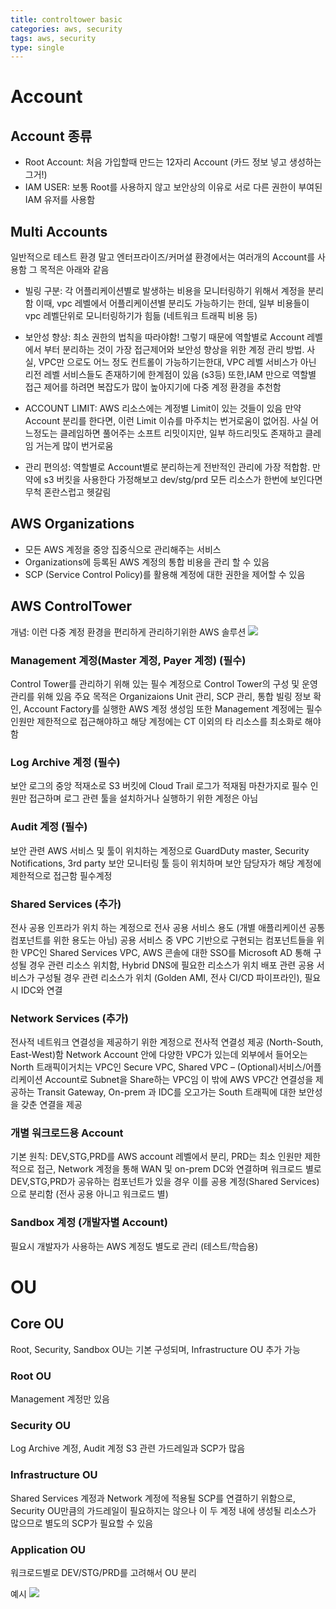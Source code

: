 ```yaml
---
title: controltower basic
categories: aws, security
tags: aws, security
type: single
---
```


# Account 

## Account 종류
- Root Account: 처음 가입할때 만드는 12자리 Account (카드 정보 넣고 생성하는 그거!)
- IAM USER: 보통 Root를 사용하지 않고 보안상의 이유로 서로 다른 권한이 부여된 IAM 유저를 사용함

## Multi Accounts

일반적으로 테스트 환경 말고 엔터프라이즈/커머셜 환경에서는 여러개의 Account를 사용함 그 목적은 아래와 같음

- 빌링 구분: 각 어플리케이션별로 발생하는 비용을 모니터링하기 위해서 계정을 분리함 이때, vpc 레벨에서 어플리케이션별 분리도 가능하기는 한데, 일부 비용들이 vpc 레벨단위로 모니터링하기가 힘듦 (네트워크 트래픽 비용 등)

- 보안성 향상: 최소 권한의 법칙을 따라야함! 그렇기 때문에 역할별로 Account 레벨에서 부터 분리하는 것이 가장 접근제어와 보안성 향상을 위한 계정 관리 방법. 사실, VPC만 으로도  어느 정도 컨트롤이 가능하기는한대, VPC 레벨 서비스가 아닌 리전 레벨 서비스들도 존재하기에 한계점이 있음 (s3등)
또한,IAM 만으로 역할별 접근 제어를 하려면 복잡도가 많이 높아지기에 다중 계정 환경을 추천함

- ACCOUNT LIMIT: AWS 리소스에는 계정별 Limit이 있는 것들이 있음 만약 Account 분리를 한다면, 이런 Limit 이슈를 마주치는 번거로움이 없어짐. 사실 어느정도는 클레임하면 풀어주는 소프트 리밋이지만, 일부 하드리밋도 존재하고 클레임 거는게 많이 번거로움

- 관리 편의성: 역할별로 Account별로 분리하는게 전반적인 관리에 가장 적합함. 만약에 s3 버킷을 사용한다 가정해보고 dev/stg/prd 모든 리소스가 한번에 보인다면 무척 혼란스럽고 헷갈림


## AWS Organizations

- 모든 AWS 계정을 중앙 집중식으로 관리해주는 서비스
- Organizations에 등록된 AWS 계정의 통합 비용을 관리 할 수 있음
- SCP (Service Control Policy)를 활용해 계정에 대한 권한을 제어할 수 있음

## AWS ControlTower 
개념: 이런 다중 계정 환경을 편리하게 관리하기위한 AWS 솔루션
![](https://velog.velcdn.com/images/yuran3391/post/18afcb7a-599f-4e5c-a8bf-115b81a419da/image.png)

### Management 계정(Master 계정, Payer 계정) (필수)
Control Tower를 관리하기 위해 있는 필수 계정으로 Control Tower의 구성 및 운영 관리를 위해 있음
주요 목적은 Organizaions Unit 관리, SCP 관리, 통합 빌링 정보 확인, Account Factory를 실행한 AWS 계정 생성임 또한 Management 계정에는 필수인원만 제한적으로 접근해야하고 해당 계정에는 CT 이외의 타 리소스를 최소화로 해야함

### Log Archive 계정 (필수)
보안 로그의 중앙 적재소로 S3 버킷에 Cloud Trail 로그가 적재됨 마찬가지로 필수 인원만 접근하며 로그 관련 툴을 설치하거나 실행하기 위한 계정은 아님

### Audit 계정 (필수)
보안 관련 AWS 서비스 및 툴이 위치하는 계정으로 GuardDuty master, Security Notifications, 3rd party 보안 모니터링 툴 등이 위치하며 보안 담당자가 해당 계정에 제한적으로 접근함 필수계정

### Shared Services (추가)
전사 공용 인프라가 위치 하는 계정으로 전사 공용 서비스 용도 (개별 애플리케이션 공통 컴포넌트를 위한 용도는 아님)
공용 서비스 중 VPC 기반으로 구현되는 컴포넌트들을 위한 VPC인 Shared Services VPC, AWS 콘솔에 대한 SSO를 Microsoft AD 통해 구성될 경우 관련 리소스 위치함, Hybrid DNS에 필요한 리소스가 위치
배포 관련 공용 서비스가 구성될 경우 관련 리소스가 위치 (Golden AMI, 전사 CI/CD 파이프라인), 필요시 IDC와 연결


### Network Services (추가)
전사적 네트워크 연결성을 제공하기 위한 계정으로 전사적 연결성 제공 (North-South, East-West)함
Network Account 안에 다양한 VPC가 있는데 외부에서 들어오는 North 트래픽이거치는 VPC인 Secure VPC, Shared VPC – (Optional)서비스/어플리케이션 Account로 Subnet을 Share하는 VPC임
이 밖에 AWS VPC간 연결성을 제공하는 Transit Gateway, On-prem 과 IDC를 오고가는 South 트래픽에 대한 보안성을 갖춘 연결을 제공

### 개별 워크로드용 Account

기본 원칙: DEV,STG,PRD를 AWS account 레벨에서 분리, PRD는 최소 인원만 제한적으로 접근, Network 계정을 통해 WAN 및 on-prem DC와 연결하며 워크로드 별로 DEV,STG,PRD가 공유하는 컴포넌트가 있을 경우 이를 공용 계정(Shared Services)으로 분리함 (전사 공용 아니고 워크로드 별)

### Sandbox 계정 (개발자별 Account)
필요시 개발자가 사용하는 AWS 계정도 별도로 관리 (테스트/학습용)

# OU

## Core OU
Root, Security, Sandbox OU는 기본 구성되며, Infrastructure OU 추가 가능

### Root OU
Management 계정만 있음

### Security OU
Log Archive 계정, Audit 계정 
S3 관련 가드레일과 SCP가 많음


### Infrastructure OU
Shared Services 계정과 Network 계정에 적용될 SCP를 연결하기 위함으로, Security OU만큼의 가드레일이 필요하지는 않으나 이 두 계정 내에 생성될 리소스가 많으므로 별도의 SCP가 필요할 수 있음

### Application OU
워크로드별로 DEV/STG/PRD를 고려해서 OU 분리

예시
![](https://velog.velcdn.com/images/yuran3391/post/311e99f6-99db-443e-9140-3181e8e92b12/image.png)
